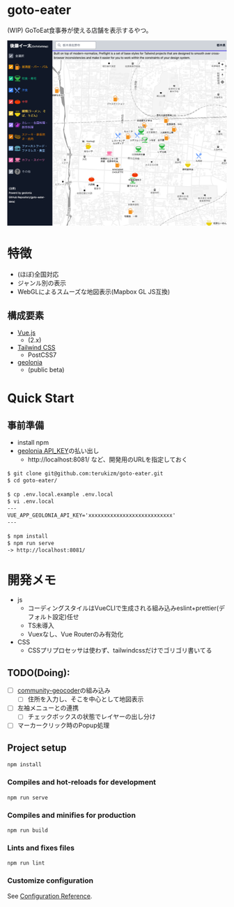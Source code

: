 goto-eater
===

(WIP) GoToEat食事券が使える店舗を表示するやつ。

![暫定](zantei.png)

# 特徴

* (ほぼ)全国対応
* ジャンル別の表示
* WebGLによるスムーズな地図表示(Mapbox GL JS互換)

## 構成要素

* [Vue.js](https://jp.vuejs.org/index.html)
  * (2.x)
* [Tailwind CSS](https://tailwindcss.com/)
  * PostCSS7
* [geolonia](https://geolonia.com/)
  * (public beta)

# Quick Start

## 事前準備

* install npm
* [geolonia API_KEY](https://app.geolonia.com/?lang=ja#/signup)の払い出し
  * http://localhost:8081/ など、開発用のURLを指定しておく

```
$ git clone git@github.com:terukizm/goto-eater.git
$ cd goto-eater/

$ cp .env.local.example .env.local
$ vi .env.local
---
VUE_APP_GEOLONIA_API_KEY='xxxxxxxxxxxxxxxxxxxxxxxxxxx'
---

$ npm install
$ npm run serve
-> http://localhost:8081/
```

# 開発メモ

* js
  * コーディングスタイルはVueCLIで生成される組み込みeslint+prettier(デフォルト設定)任せ
  * TS未導入
  * Vuexなし、Vue Routerのみ有効化
* CSS
  * CSSプリプロセッサは使わず、tailwindcssだけでゴリゴリ書いてる

## TODO(Doing):

- [ ] [community-geocoder](https://github.com/geolonia/community-geocoder)の組み込み
  - [ ] 住所を入力し、そこを中心として地図表示
- [ ] 左袖メニューとの連携
  - [ ] チェックボックスの状態でレイヤーの出し分け
- [ ] マーカークリック時のPopup処理

## Project setup
```
npm install
```

### Compiles and hot-reloads for development
```
npm run serve
```

### Compiles and minifies for production
```
npm run build
```

### Lints and fixes files
```
npm run lint
```

### Customize configuration
See [Configuration Reference](https://cli.vuejs.org/config/).

